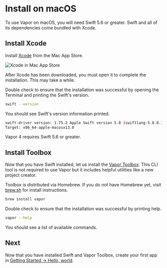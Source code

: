 # Install on macOS

To use Vapor on macOS, you will need Swift 5.6 or greater. Swift and all of its dependencies come bundled with Xcode.

## Install Xcode

Install [Xcode](https://itunes.apple.com/us/app/xcode/id497799835?mt=12) from the Mac App Store.

![Xcode in Mac App Store](../images/xcode-mac-app-store.png)

After Xcode has been downloaded, you must open it to complete the installation. This may take a while.

Double check to ensure that the installation was successful by opening the Terminal and printing the Swift's version.

```sh
swift --version
```

You should see Swift's version information printed.

```sh
swift-driver version: 1.75.2 Apple Swift version 5.8 (swiftlang-5.8.0.124.2 clang-1403.0.22.11.100)
Target: x86_64-apple-macosx13.0
```

Vapor 4 requires Swift 5.6 or greater.

## Install Toolbox

Now that you have Swift installed, let us install the [Vapor Toolbox](https://github.com/vapor/toolbox). This CLI tool is not required to use Vapor but it includes helpful utilities like a new project creator.

Toolbox is distributed via Homebrew. If you do not have Homebrew yet, visit <a href="https://brew.sh" target="_blank">brew.sh</a> for install instructions.

```sh
brew install vapor
```

Double check to ensure that the installation was successful by printing help.

```sh
vapor --help
```

You should see a list of available commands.

## Next

Now that you have installed Swift and Vapor Toolbox, create your first app in [Getting Started &rarr; Hello, world](../getting-started/hello-world.md).
